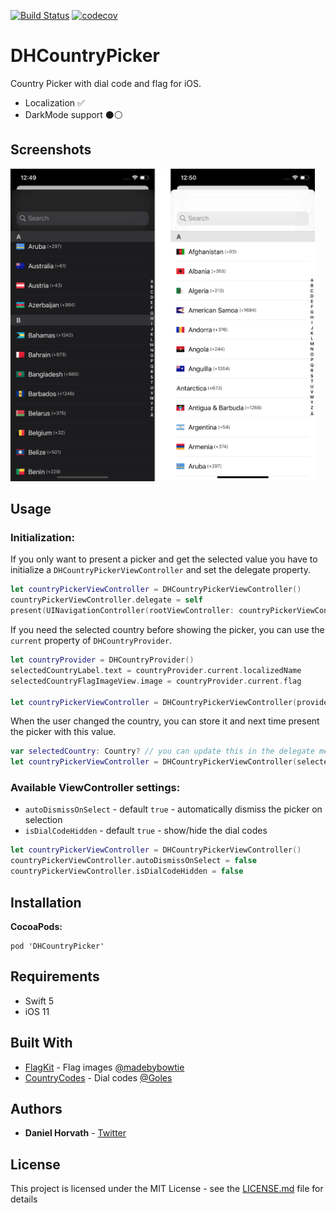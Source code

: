 [![Build Status](https://travis-ci.org/danielhorv/DHCountryPicker.svg?branch=master)](https://travis-ci.org/danielhorv/DHCountryPicker)
[![codecov](https://codecov.io/gh/danielhorv/DHCountryPicker/branch/master/graph/badge.svg)](https://codecov.io/gh/danielhorv/DHCountryPicker)

# DHCountryPicker

Country Picker with dial code and flag for iOS.

* Localization ✅
* DarkMode support ⚫️⚪️

## Screenshots
<img src="picker.gif" height="500"/>

## Usage 

### Initialization:

If you only want to present a picker and get the selected value you have to initialize a `DHCountryPickerViewController` and set the delegate property.

```swift
let countryPickerViewController = DHCountryPickerViewController()
countryPickerViewController.delegate = self
present(UINavigationController(rootViewController: countryPickerViewController), animated: true, completion: nil)

````

If you need the selected country before showing the picker, you can use the `current` property of `DHCountryProvider`.
```swift
let countryProvider = DHCountryProvider()
selectedCountryLabel.text = countryProvider.current.localizedName
selectedCountryFlagImageView.image = countryProvider.current.flag

let countryPickerViewController = DHCountryPickerViewController(provider: countryProvider)
````

When the user changed the country, you can store it and next time present the picker with this value.
```swift
var selectedCountry: Country? // you can update this in the delegate method
let countryPickerViewController = DHCountryPickerViewController(selectedCountry: selectedCountry)
````

### Available ViewController settings:
* `autoDismissOnSelect` - default `true` - automatically dismiss the picker on selection
* `isDialCodeHidden` - default `true` - show/hide the dial codes
    
```swift
let countryPickerViewController = DHCountryPickerViewController()
countryPickerViewController.autoDismissOnSelect = false
countryPickerViewController.isDialCodeHidden = false
````

## Installation
**CocoaPods:**

```
pod 'DHCountryPicker'
```

## Requirements
- Swift 5
- iOS 11

## Built With

* [FlagKit](https://github.com/madebybowtie/FlagKit) - Flag images [@madebybowtie](https://github.com/madebybowtie)
* [CountryCodes](https://gist.github.com/Goles/3196253) - Dial codes [@Goles](https://gist.github.com/Goles)

## Authors

* **Daniel Horvath** - [Twitter](https://twitter.com/picipuma)

## License

This project is licensed under the MIT License - see the [LICENSE.md](LICENSE.md) file for details
